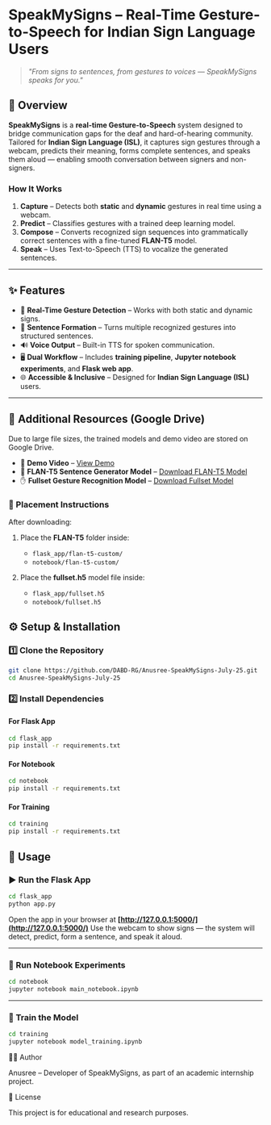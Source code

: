 # SpeakMySigns – Real-Time Gesture-to-Speech for Indian Sign Language Users

> _"From signs to sentences, from gestures to voices — SpeakMySigns speaks for you."_

## 📌 Overview
**SpeakMySigns** is a **real-time Gesture-to-Speech** system designed to bridge communication gaps for the deaf and hard-of-hearing community.  
Tailored for **Indian Sign Language (ISL)**, it captures sign gestures through a webcam, predicts their meaning, forms complete sentences, and speaks them aloud — enabling smooth conversation between signers and non-signers.

### How It Works
1. **Capture** – Detects both **static** and **dynamic** gestures in real time using a webcam.
2. **Predict** – Classifies gestures with a trained deep learning model.
3. **Compose** – Converts recognized sign sequences into grammatically correct sentences with a fine-tuned **FLAN-T5** model.
4. **Speak** – Uses Text-to-Speech (TTS) to vocalize the generated sentences.

---

## ✨ Features
- 🎥 **Real-Time Gesture Detection** – Works with both static and dynamic signs.
- 🧠 **Sentence Formation** – Turns multiple recognized gestures into structured sentences.
- 🔊 **Voice Output** – Built-in TTS for spoken communication.
- 🖥 **Dual Workflow** – Includes **training pipeline**, **Jupyter notebook experiments**, and **Flask web app**.
- 🌐 **Accessible & Inclusive** – Designed for **Indian Sign Language (ISL)** users.

---

## 📂 Additional Resources (Google Drive)
Due to large file sizes, the trained models and demo video are stored on Google Drive.

- 🎥 **Demo Video** – [View Demo](https://drive.google.com/file/d/1Ut89WZtQEOigP5h-83wkT-Ib3wxe_U_j/view?usp=drive_link)  
- 🧠 **FLAN-T5 Sentence Generator Model** – [Download FLAN-T5 Model](https://drive.google.com/file/d/1RauJbqOa3eZm1BHxuXOnWc_8dIyYJ-UI/view?usp=drive_link)  
- ✋ **Fullset Gesture Recognition Model** – [Download Fullset Model](https://drive.google.com/file/d/1GXxjMKo82cGE2DVJIO27_7fjIrbUWX23/view?usp=drive_link)

### 📌 Placement Instructions
After downloading:
1. Place the **FLAN-T5** folder inside:
   - `flask_app/flan-t5-custom/`
   - `notebook/flan-t5-custom/`

2. Place the **fullset.h5** model file inside:
   - `flask_app/fullset.h5`
   - `notebook/fullset.h5`


## ⚙️ Setup & Installation

### 1️⃣ Clone the Repository
```bash
git clone https://github.com/DABD-RG/Anusree-SpeakMySigns-July-25.git
cd Anusree-SpeakMySigns-July-25
````

### 2️⃣ Install Dependencies

#### For Flask App

```bash
cd flask_app
pip install -r requirements.txt
```

#### For Notebook

```bash
cd notebook
pip install -r requirements.txt
```

#### For Training

```bash
cd training
pip install -r requirements.txt
```



## 🚀 Usage

### ▶️ Run the Flask App
```bash
cd flask_app
python app.py
````

Open the app in your browser at **[http://127.0.0.1:5000/](http://127.0.0.1:5000/)**
Use the webcam to show signs — the system will detect, predict, form a sentence, and speak it aloud.

---

### 📒 Run Notebook Experiments

```bash
cd notebook
jupyter notebook main_notebook.ipynb
```

---

### 🤖 Train the Model

```bash
cd training
jupyter notebook model_training.ipynb
```







👩‍💻 Author

Anusree – Developer of SpeakMySigns, as part of an academic internship project.

📜 License

This project is for educational and research purposes.


